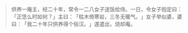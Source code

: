 
> 供养一庵主，经二十年，常令一二八女子送饭给侍。一日，令女子抱定曰：​「正恁么时如何？​」主曰：​「枯木倚寒岩，三冬无暖气。​」女子举似婆，婆曰：​「我二十年只供养得个俗汉。​」遂遣出，烧却庵。

